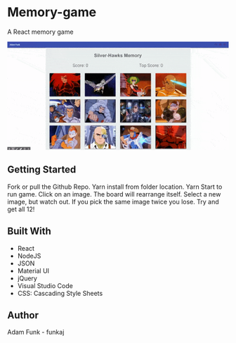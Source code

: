 # Memory-game
A React memory game

![Demo](/public/images/ezgif.com-optimize.gif)

## Getting Started
Fork or pull the Github Repo. Yarn install from folder location. Yarn Start to run game. Click on an image. The board will rearrange itself. Select a new image, but watch out. If you pick the same image twice you lose. Try and get all 12!

## Built With
* React
* NodeJS
* JSON
* Material UI 
* jQuery 
* Visual Studio Code 
* CSS: Cascading Style Sheets

## Author
Adam Funk - funkaj
